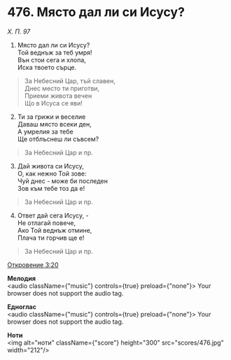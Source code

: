 # 476. Място дал ли си Исусу?

_Х. П. 97_

1. Място дал ли си Исусу?  
Той веднъж за теб умря!  
Вън стои сега и хлопа,  
Иска твоето сърце.  

> За Небесний Цар, тъй славен,  
> Днес место ти приготви,  
> Приеми живота вечен  
> Що в Исуса се яви!

2. Ти за грижи и веселие  
Даваш място всеки ден,  
А умрелия за тебе  
Ще отблъснеш ли съвсем?  

> За Небесний Цар и пр.  

3. Дай живота си Исусу,  
О, как нежно Той зове:  
Чуй днес - може би последен  
Зов към тебе тоз да е!  

> За Небесний Цар и пр.  

4. Ответ дай сега Исусу, -  
Не отлагай повече,  
Ако Той веднъж отмине,  
Плача ти горчив ще е!  

> За Небесний Цар и пр.

[Откровение 3:20](http://biblia.bg/index.php?k=66&g=3&s=20)

**Мелодия**  
<audio className={"music"} controls={true} preload={"none"}>
    <source src="mp3/476.mp3" type="audio/mpeg"/>
    Your browser does not support the audio tag.
</audio>

**Едноглас**  
<audio className={"music"} controls={true} preload={"none"}>
    <source src="transp/476.mp3" type="audio/mpeg"/>
    Your browser does not support the audio tag.
</audio>

**Ноти**  
<img alt="ноти" className={"score"} height="300" src="scores/476.jpg" width="212"/>

